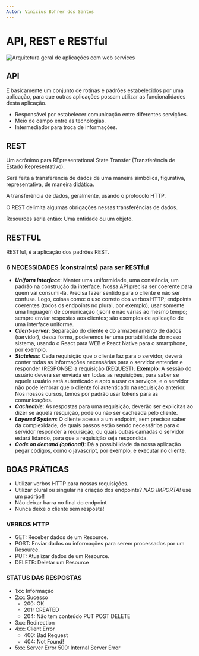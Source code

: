 ```yaml
---
Autor: Vinícius Bohrer dos Santos
---
```


# API, REST e RESTful

![Arquitetura geral de aplicações com web services](https://arquivo.devmedia.com.br/artigos/DevMedia/Guias/arquitetura_laravel.png)

## API

É basicamente um conjunto de rotinas e padrões estabelecidos por uma aplicação, para que outras aplicações possam utilizar as funcionalidades desta aplicação.

- Responsável por estabelecer comunicação entre diferentes servições.
- Meio de campo entre as tecnologias.
- Intermediador para troca de informações.

## REST

Um acrônimo para REpresentational State Transfer (Transferência de Estado Representativo).

Será feita a transferência de dados de uma maneira simbólica, figurativa, representativa, de maneira didática.

A transferência de dados, geralmente, usando o protocolo HTTP.

O REST delimita algumas obrigações nessas transferências de dados.

Resources seria então: Uma entidade ou um objeto.

## RESTFUL

RESTful, é a aplicação dos padrões REST.

### 6 NECESSIDADES (constraints) para ser RESTful

- ***Uniform Interface***: Manter uma uniformidade, uma constância, um padrão na construção da interface. Nossa API precisa ser coerente para quem vai consumi-lá. Precisa fazer sentido para o cliente e não ser confusa. Logo, coisas como: o uso correto dos verbos HTTP; endpoints coerentes (todos os endpoints no plural, por exemplo); usar somente uma linguagem de comunicação (json) e não várias ao mesmo tempo; sempre enviar respostas aos clientes; são exemplos de aplicação de uma interface uniforme.
- ***Client-server***: Separação do cliente e do armazenamento de dados (servidor), dessa forma, poderemos ter uma portabilidade do nosso sistema, usando o React para WEB e React Native para o smartphone, por exemplo.
- ***Stateless***: Cada requisição que o cliente faz para o servidor, deverá conter todas as informações necessárias para o servidor entender e responder (RESPONSE) a requisição (REQUEST). **Exemplo**: A sessão do usuário deverá ser enviada em todas as requisições, para saber se aquele usuário está autenticado e apto a usar os serviços, e o servidor não pode lembrar que o cliente foi autenticado na requisição anterior. Nos nossos cursos, temos por padrão usar tokens para as comunicações.
- ***Cacheable***: As respostas para uma requisição, deverão ser explicitas ao dizer se aquela resquição, pode ou não ser cacheada pelo cliente.
- ***Layered System***: O cliente acessa a um endpoint, sem precisar saber da complexidade, de quais passos estão sendo necessários para o servidor responder a requisição, ou quais outras camadas o servidor estará lidando, para que a requisição seja respondida.
- ***Code on demand (optional)***: Dá a possibilidade da nossa aplicação pegar códigos, como o javascript, por exemplo, e executar no cliente.

## BOAS PRÁTICAS

- Utilizar verbos HTTP para nossas requisições.
- Utilizar plural ou singular na criação dos endpoints? *NÃO IMPORTA!* use um padrão!!
- Não deixar barra no final do endpoint
- Nunca deixe o cliente sem resposta!

### VERBOS HTTP

- GET: Receber dados de um Resource.
- POST: Enviar dados ou informações para serem processados por um Resource.
- PUT: Atualizar dados de um Resource.
- DELETE: Deletar um Resource

### STATUS DAS RESPOSTAS

- 1xx: Informação
- 2xx: Sucesso
  - 200: OK
  - 201: CREATED
  - 204: Não tem conteúdo PUT POST DELETE
- 3xx: Redirection
- 4xx: Client Error
  - 400: Bad Request
  - 404: Not Found!
- 5xx: Server Error 500: Internal Server Error
